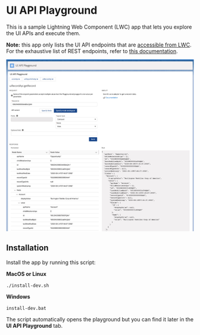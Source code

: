 # UI API Playground

This is a sample Lightning Web Component (LWC) app that lets you explore the UI APIs and execute them.

**Note:** this app only lists the UI API endpoints that are [accessible from LWC](https://developer.salesforce.com/docs/component-library/documentation/en/48.0/lwc/lwc.reference_ui_api).<br/>
For the exhaustive list of REST endpoints, refer to [this documentation](https://developer.salesforce.com/docs/atlas.en-us.uiapi.meta/uiapi/ui_api_get_started.htm).

<img src="screenshots/app.jpg" alt="Screenshot of UI API playground"/>

## Installation

Install the app by running this script:

**MacOS or Linux**

```
./install-dev.sh
```

**Windows**

```
install-dev.bat
```

The script automatically opens the playground but you can find it later in the **UI API Playground** tab.

